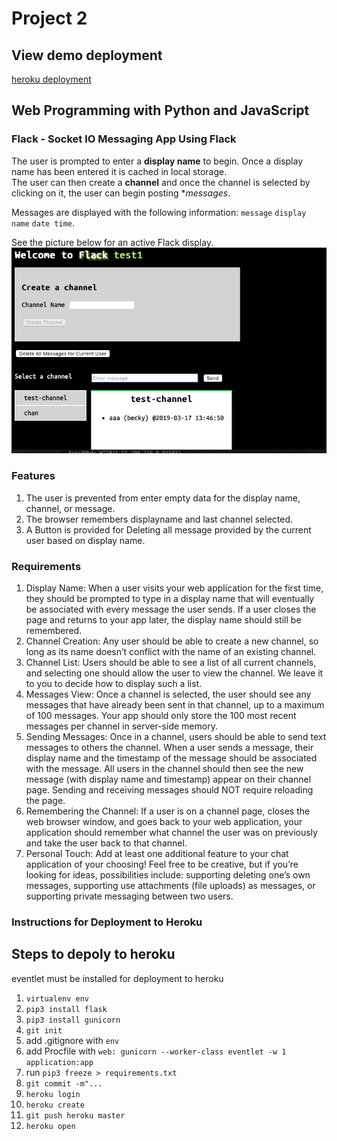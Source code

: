 # Project 2

## View demo deployment
[heroku deployment](https://dry-cliffs-36678.herokuapp.com/)

## Web Programming with Python and JavaScript
### Flack - Socket IO Messaging App Using Flack

The user is prompted to enter a **display name** to begin.  Once a display name has been entered it
is cached in local storage.  
The user can then create a **channel** and once the channel is selected by clicking on it, the user can begin posting **messages*.   

Messages are displayed with the following information: `message` `display name` `date time`.  

See the picture below for an active Flack display.
![Flack Front End Display](./flack.png)


### Features
1. The user is prevented from enter empty data for the display name, channel, or message.  
1. The browser remembers displayname and last channel selected.
1. A Button is provided for Deleting all message provided by the current user based on display name. 


### Requirements


1. Display Name: When a user visits your web application for the first time, they should be prompted to type in a display name that will eventually be associated with every message the user sends. If a user closes the page and returns to your app later, the display name should still be remembered.
1. Channel Creation: Any user should be able to create a new channel, so long as its name doesn’t conflict with the name of an existing channel.
1. Channel List: Users should be able to see a list of all current channels, and selecting one should allow the user to view the channel. We leave it to you to decide how to display such a list.
1. Messages View: Once a channel is selected, the user should see any messages that have already been sent in that channel, up to a maximum of 100 messages. Your app should only store the 100 most recent messages per channel in server-side memory.
1. Sending Messages: Once in a channel, users should be able to send text messages to others the channel. When a user sends a message, their display name and the timestamp of the message should be associated with the message. All users in the channel should then see the new message (with display name and timestamp) appear on their channel page. Sending and receiving messages should NOT require reloading the page.
1. Remembering the Channel: If a user is on a channel page, closes the web browser window, and goes back to your web application, your application should remember what channel the user was on previously and take the user back to that channel.
1. Personal Touch: Add at least one additional feature to your chat application of your choosing! Feel free to be creative, but if you’re looking for ideas, possibilities include: supporting deleting one’s own messages, supporting use attachments (file uploads) as messages, or supporting private messaging between two users.

### Instructions for Deployment to Heroku
## Steps to depoly to heroku  
eventlet must be installed for deployment to heroku  


1. `virtualenv env`
1. `pip3 install flask`
1. `pip3 install gunicorn`
1. `git init`
1. add .gitignore with `env`
1. add Procfile with `web: gunicorn --worker-class eventlet -w 1  application:app`
1. run `pip3 freeze > requirements.txt`
1. `git commit -m"...`
1. `heroku login`
1. `heroku create`
1. `git push heroku master`
1. `heroku open`